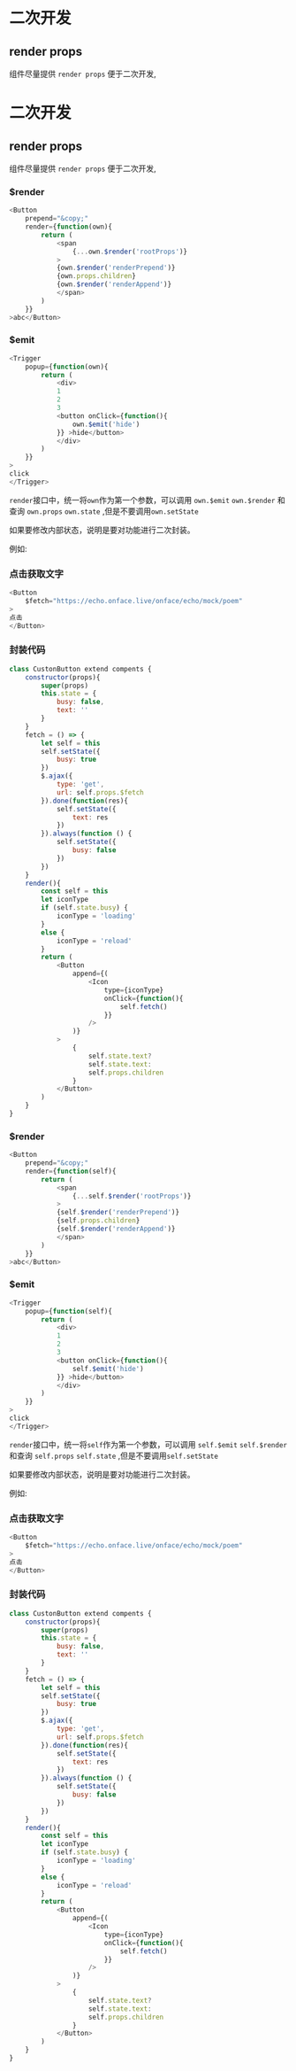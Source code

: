 # 二次开发

## render props

组件尽量提供 `render props` 便于二次开发,
# 二次开发

## render props

组件尽量提供 `render props` 便于二次开发,

### $render

```js
<Button
	prepend="&copy;"
	render={function(own){
		return (
			<span
				{...own.$render('rootProps')}
			>
			{own.$render('renderPrepend')}
			{own.props.children}
			{own.$render('renderAppend')}
			</span>
		)
	}}
>abc</Button>
```

### $emit


```js
<Trigger
	popup={function(own){
		return (
			<div>
			1
			2
			3
			<button onClick={function(){
				own.$emit('hide')
			}} >hide</button>
			</div>
		)
	}}
>
click
</Trigger>
```

`render`接口中，统一将`own`作为第一个参数，可以调用 `own.$emit` `own.$render` 和查询 `own.props` `own.state` ,但是不要调用`own.setState`

如果要修改内部状态，说明是要对功能进行二次封装。



例如:


### 点击获取文字
```js
<Button
	$fetch="https://echo.onface.live/onface/echo/mock/poem"
>
点击
</Button>
```

### 封装代码

```js
class CustonButton extend compents {
	constructor(props){
		super(props)
		this.state = {
			busy: false,
			text: ''
		}
	}
	fetch = () => {
		let self = this
		self.setState({
			busy: true
		})
		$.ajax({
			type: 'get',
			url: self.props.$fetch
		}).done(function(res){
			self.setState({
				text: res
			})
		}).always(function () {
			self.setState({
				busy: false
			})	
		})
	}
	render(){
		const self = this
		let iconType
		if (self.state.busy) {
			iconType = 'loading'
		}
		else {
			iconType = 'reload'
		}
		return (
			<Button
				append={(
					<Icon 
						type={iconType}
						onClick={function(){
							self.fetch()
						}}
					/>
				)}
			>
				{
					self.state.text?
					self.state.text:
					self.props.children
				}
			</Button>
		)
	}
}
```

### $render

```js
<Button
	prepend="&copy;"
	render={function(self){
		return (
			<span
				{...self.$render('rootProps')}
			>
			{self.$render('renderPrepend')}
			{self.props.children}
			{self.$render('renderAppend')}
			</span>
		)
	}}
>abc</Button>
```

### $emit


```js
<Trigger
	popup={function(self){
		return (
			<div>
			1
			2
			3
			<button onClick={function(){
				self.$emit('hide')
			}} >hide</button>
			</div>
		)
	}}
>
click
</Trigger>
```

`render`接口中，统一将`self`作为第一个参数，可以调用 `self.$emit` `self.$render` 和查询 `self.props` `self.state` ,但是不要调用`self.setState`

如果要修改内部状态，说明是要对功能进行二次封装。



例如:


### 点击获取文字
```js
<Button
	$fetch="https://echo.onface.live/onface/echo/mock/poem"
>
点击
</Button>
```

### 封装代码

```js
class CustonButton extend compents {
	constructor(props){
		super(props)
		this.state = {
			busy: false,
			text: ''
		}
	}
	fetch = () => {
		let self = this
		self.setState({
			busy: true
		})
		$.ajax({
			type: 'get',
			url: self.props.$fetch
		}).done(function(res){
			self.setState({
				text: res
			})
		}).always(function () {
			self.setState({
				busy: false
			})	
		})
	}
	render(){
		const self = this
		let iconType
		if (self.state.busy) {
			iconType = 'loading'
		}
		else {
			iconType = 'reload'
		}
		return (
			<Button
				append={(
					<Icon 
						type={iconType}
						onClick={function(){
							self.fetch()
						}}
					/>
				)}
			>
				{
					self.state.text?
					self.state.text:
					self.props.children
				}
			</Button>
		)
	}
}
```
